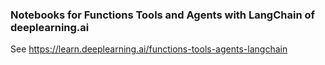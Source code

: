 ### Notebooks for Functions Tools and Agents with LangChain of deeplearning.ai

See https://learn.deeplearning.ai/functions-tools-agents-langchain
